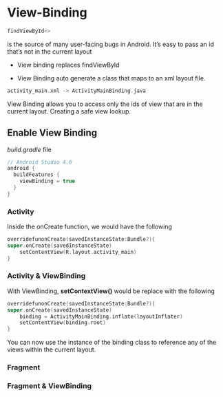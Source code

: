 # View-Binding

```kotlin
findViewById<>
```
is the source of many user-facing bugs in Android. It’s easy to pass an id that’s not in the current layout 

- View binding replaces findViewById

- View Binding auto generate a class that maps to an xml layout file.
```kotlin
activity_main.xml -> ActivityMainBinding.java
```

View Binding allows you to access only the ids of view that are in the current layout. Creating a safe view lookup.


## Enable View Binding

*build.gradle* file
```kotlin
// Android Studio 4.0
android {
  buildFeatures {
    viewBinding = true
  }
}
```

### Activity
Inside the onCreate function, we would have the following

```kotlin
overridefunonCreate(savedInstanceState:Bundle?){
super.onCreate(savedInstanceState)
    setContentView(R.layout.activity_main)
}
```
### Activity & ViewBinding
With ViewBinding, **setContextView()** would be replace with the following
```kotlin
overridefunonCreate(savedInstanceState:Bundle?){
super.onCreate(savedInstanceState)
	binding = ActivityMainBinding.inflate(layoutInflater)
	setContentView(binding.root)
}
```
You can now use the instance of the binding class to reference any of the views within the current layout.

### Fragment

### Fragment & ViewBinding
